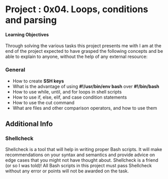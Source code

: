 # Project : 0x04. Loops, conditions and parsing

#### Learning Objectives
Through solving the various tasks this project presents me with I am at the end
of the project expected to have grasped the following concepts and be able to
explain to anyone, without the help of any external resource:
### General
- How to create **SSH keys**
- What is the advantage of using **#!/usr/bin/env bash** over **#!/bin/bash**
- How to use while, until, and for loops in shell scripts
- How to use if, else, elif, and case condition statements
- How to use the cut command
- What are files and other comparison operators, and how to use them

## Additional Info
### Shellcheck
Shellcheck is a tool that will help in writing proper Bash scripts. It will make
recommendations on your syntax and semantics and provide advice on edge cases that you might not have thought about.
Shellcheck is a friend (or so I was told)! All Bash scripts in this project must pass Shellcheck without any error or points will not be awarded on the task.
